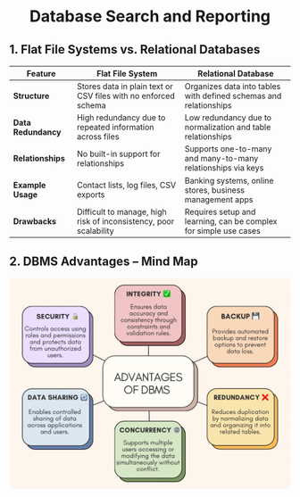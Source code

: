 <h1 align="center">Database Search and Reporting</h1>

## 1. Flat File Systems vs. Relational Databases

| Feature           | Flat File System                                                                 | Relational Database                                                                 |
|-------------------|----------------------------------------------------------------------------------|-------------------------------------------------------------------------------------|
| **Structure**      | Stores data in plain text or CSV files with no enforced schema                 | Organizes data into tables with defined schemas and relationships                   |
| **Data Redundancy**| High redundancy due to repeated information across files                        | Low redundancy due to normalization and table relationships                         |
| **Relationships**  | No built-in support for relationships                                            | Supports one-to-many and many-to-many relationships via keys                        |
| **Example Usage**  | Contact lists, log files, CSV exports                                           | Banking systems, online stores, business management apps                            |
| **Drawbacks**      | Difficult to manage, high risk of inconsistency, poor scalability               | Requires setup and learning, can be complex for simple use cases                    |

## 2. DBMS Advantages – Mind Map

![DBMS Mind Map](dbms_mindmap.png)


